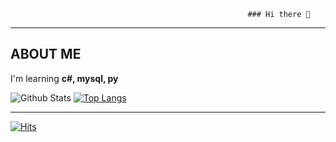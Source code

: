                                                          ### Hi there 👋
********

<!--
**0min0422/0min0422** is a ✨ _special_ ✨ repository because its `README.md` (this file) appears on your GitHub profile.

Here are some ideas to get you started:

-->
## ABOUT ME
I'm learning __c#, mysql, py__

![Github Stats](https://github-readme-stats.vercel.app/api?username=0min0422&show_icons=true)
[![Top Langs](https://github-readme-stats.vercel.app/api/top-langs/?username=0min0422&layout=compact)](https://github.com/0min0422/github-readme-stats)
********************
[![Hits](https://hits.seeyoufarm.com/api/count/incr/badge.svg?url=https%3A%2F%2Fgithub.com%2F0min0422%2Fhit-counter&count_bg=%2379C83D&title_bg=%23555555&icon=&icon_color=%23E7E7E7&title=hits&edge_flat=false)](https://hits.seeyoufarm.com)
